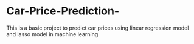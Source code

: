 # Car-Price-Prediction-
This is a basic project to predict car prices using linear regression model and lasso model in machine learning
